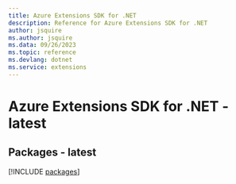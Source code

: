 ```yaml
---
title: Azure Extensions SDK for .NET
description: Reference for Azure Extensions SDK for .NET
author: jsquire
ms.author: jsquire
ms.data: 09/26/2023
ms.topic: reference
ms.devlang: dotnet
ms.service: extensions
---
```

# Azure Extensions SDK for .NET - latest
## Packages - latest
[!INCLUDE [packages](extensions-index.md)]